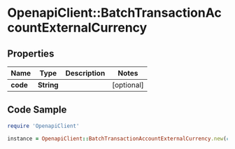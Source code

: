 # OpenapiClient::BatchTransactionAccountExternalCurrency

## Properties

Name | Type | Description | Notes
------------ | ------------- | ------------- | -------------
**code** | **String** |  | [optional] 

## Code Sample

```ruby
require 'OpenapiClient'

instance = OpenapiClient::BatchTransactionAccountExternalCurrency.new(code: AUD)
```


